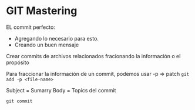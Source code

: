 # GIT Mastering

EL commit perfecto:

- Agregando lo necesario para esto.
- Creando un buen mensaje

Crear commits de archivos relacionados
fracionando la información o el propósito

Para fraccionar la información de un commit, podemos usar -p => patch
`git add -p <file-name>`

Subject = Sumarry
Body = Topics del commit

`git commit`
